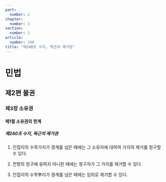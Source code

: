 ```yaml
---
part:
  number: 2
chapter:
  number: 3
section:
  number: 1
article:
  number: 240
title: "제240조 수지, 목근의 제거권"
---
```

# 민법

## 제2편 물권

### 제3장 소유권

#### 제1절 소유권의 한계

##### 제240조 수지, 목근의 제거권

1. 인접지의 수목가지가 경계를 넘은 때에는 그 소유자에 대하여 가지의 제거를 청구할 수 있다.

2. 전항의 청구에 응하지 아니한 때에는 청구자가 그 가지를 제거할 수 있다.

3. 인접지의 수목뿌리가 경계를 넘은 때에는 임의로 제거할 수 있다.
